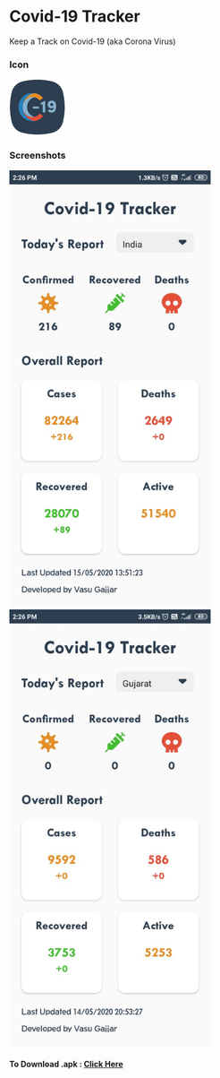 # Covid-19 Tracker
Keep a Track on Covid-19 (aka Corona Virus)
<h3>Icon</h3>
<img src="/covid tracker.svg" height="100px" width="100px">
<h3>Screenshots</h3>
<img src="/india.jpg" width="360px">
<img src="/gujarat.jpg" width="360px">
<h4>To Download .apk : <a href="https://drive.google.com/file/d/1mdLL2vKx-olrwrtKok3PZfxZVH4yVy5h/view?usp=sharing" target="_blank">Click Here</a></h4>
